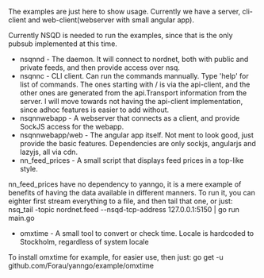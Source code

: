 The examples are just here to show usage.
Currently we have a server, cli-client and web-client(webserver with small angular app).

Currently NSQD is needed to run the examples, since that is the only pubsub implemented at this time.

* nsqnnd - The daemon. It will connect to nordnet, both with public and private feeds, and then provide access over nsq.
* nsqnnc - CLI client. Can run the commands mannually. Type 'help' for list of commands. The ones starting with / is via the api-client, and the other ones are generated from the api.Transport information from the server.  I will move towards not having the api-client implementation, since adhoc features is easier to add without.
* nsqnnwebapp - A webserver that connects as a client, and provide SockJS access for the webapp.
* nsqnnwebapp/web - The angular app itself. Not ment to look good, just provide the basic features. Dependencies are only sockjs, angularjs and lazyjs, all via cdn.
* nn_feed_prices - A small script that displays feed prices in a top-like style.

nn_feed_prices have no dependency to yanngo, it is a mere example of benefits of having the data available in different manners. To run it, you can eighter first stream everything to a file, and then tail that one, or just: nsq_tail -topic nordnet.feed --nsqd-tcp-address 127.0.0.1:5150 | go run main.go

* omxtime - A small tool to convert or check time. Locale is hardcoded to Stockholm, regardless of system locale

To install omxtime for example, for easier use, then just:
go get -u github.com/Forau/yanngo/example/omxtime


